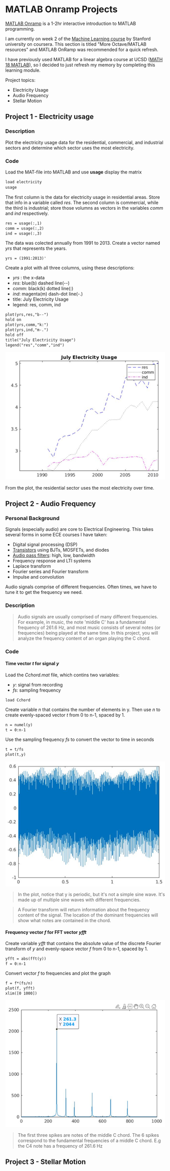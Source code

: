 # MATLAB Onramp Projects

[MATLAB Onramp](https://matlabacademy.mathworks.com/) is a 1-2hr interactive introduction to MATLAB programming.

I am currently on week 2 of the [Machine Learning course](https://www.coursera.org/learn/machine-learning/home/welcome) by Stanford university on coursera. This section is titled "More Octave/MATLAB resources" and MATLAB OnRamp was recommended for a quick refresh.

I have previously used MATLAB for a linear algebra course at UCSD ([MATH 18 MATLAB](https://www.math.ucsd.edu/~math18/)), so I decided to just refresh my memory by completing this learning module.

Project topics:
- Electricity Usage
- Audio Frequency
- Stellar Motion

## Project 1 - Electricity usage
### Description
Plot the electricity usage data for the residential, commercial, and industrial sectors and determine which sector uses the most electricity.

### Code

Load the MAT-file into MATLAB and use **usage** display the matrix
```bash
load electricity
usage
```

The first column is the data for electricity usage in residential areas. Store that info in a variable called *res*. The second column is commercial, while the third is industrial; store those volumns as vectors in the variables *comm* and *ind* respectively.
```
res = usage(:,1)
comm = usage(:,2)
ind = usage(:,3)
```

The data  was colected annually from 1991 to 2013. Create a vector named *yrs* that represents the years.
```
yrs = (1991:2013)'
```

Create a plot with all three columns, using these descriptions:
- *yrs* : the x-data
- *res*: blue(b) dashed line(--)
- *comm*: black(k) dotted line(:)
- *ind*: magenta(m) dash-dot line(-.)
- title: July Electricity Usage
- legend: res, comm, ind
```
plot(yrs,res,"b--")
hold on
plot(yrs,comm,"k:")
plot(yrs,ind,"m-.")
hold off
title("July Electricity Usage")
legend("res","comm","ind")
```
![Plot](electricityusage.JPG)

From the plot, the residential sector uses the most electricity over time.

## Project 2 - Audio Frequency
### Personal Background
Signals (especially audio) are core to Electrical Engineering. This takes several forms in some ECE courses I have taken:
- Digital signal processing (DSP)
- [Transistors](https://www.elprocus.com/difference-between-bjt-and-mosfet/) using BJTs, MOSFETs, and diodes 
- [Audio pass filters](https://theproaudiofiles.com/audio-pass-filters/#:~:text=An%20audio%20pass%20filter%20attenuates%20an%20entire%20range%20of%20frequencies.&text=A%20high%2Dpass%20filter%20(HPF,to%20pass%20through%20the%20filter.)): high, low, bandwidth 
- Frequency response and LTI systems
- Laplace transform
- Fourier series and Fourier transform
- Impulse and convolution

Audio signals comprise of different frequencies. Often times, we have to tune it to get the frequency we need.

### Description
> Audio signals are usually comprised of many different frequencies. For example, in music, the note 'middle C' has a fundamental frequency of 261.6 Hz, and most music consists of several notes (or frequencies) being played at the same time. In this project, you will analyze the frequency content of an organ playing the C chord.

### Code
#### Time vector *t* for signal *y*
Load the *Cchord.mat* file, which contins two variables:
- *y*: signal from recording
- *fs*: sampling frequency
```
load Cchord
```

Create variable *n* that contains the number of elements in y. Then use *n* to create evenly-spaced vector *t* from 0 to n-1, spaced by 1.
```
n = numel(y)
t = 0:n-1
```
Use the sampling frequency *fs* to convert the vector to time in seconds
```
t = t/fs
plot(t,y)
```

![audio](audio1.jpg)

> In the plot, notice that y is periodic, but it's not a simple sine wave. It's made up of multiple sine waves with different frequencies.

> A Fourier transform will return information about the frequency content of the signal. The location of the dominant frequencies will show what notes are contained in the chord.

#### Frequency vector *f* for FFT vector *yfft*
Create variable *yfft* that contains the absolute value of the discrete Fourier transform of *y* and evenly-space vector *f* from 0 to n-1, spaced by 1.

```
yfft = abs(fft(y))
f = 0:n-1
```
Convert vector *f* to frequencies and plot the graph
```
f = f*(fs/n)
plot(f, yfft)
xlim([0 1000])
```
![audio](audio2.jpg)

> The first three spikes are notes of the middle C chord. The 6 spikes correspond to the fundamental frequencies of a middle C chord. E.g the C4 note has a frequency of 261.6 Hz

## Project 3 - Stellar Motion
